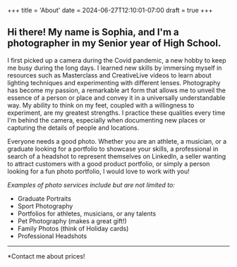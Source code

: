 +++
title = 'About'
date = 2024-06-27T12:10:01-07:00
draft = true
+++


## Hi there! My name is Sophia, and I'm a photographer in my Senior year of High School.

I first picked up a camera during the Covid pandemic, a new hobby to keep me busy during the long days. I learned new skills by immersing myself in resources such as Masterclass and CreativeLive videos to learn about lighting techniques and experimenting with different lenses. Photography has become my passion, a remarkable art form that allows me to unveil the essence of a person or place and convey it in a universally understandable way. My ability to think on my feet, coupled with a willingness to experiment, are my greatest strengths. I practice these qualities every time I'm behind the camera, especially when documenting new places or capturing the details of people and locations.

Everyone needs a good photo. Whether you are an athlete, a musician, or a graduate looking for a portfolio to showcase your skills, a professional in search of a headshot to represent themselves on LinkedIn, a seller wanting to attract customers with a good product portfolio, or simply a person looking for a fun photo portfolio, I would love to work with you!

*Examples of photo services include but are not limited to:*
* Graduate Portraits
* Sport Photography
* Portfolios for athletes, musicians, or any talents
* Pet Photography (makes a great gift!)
* Family Photos (think of Holiday cards)
* Professional Headshots

--- 

*Contact me about prices!
